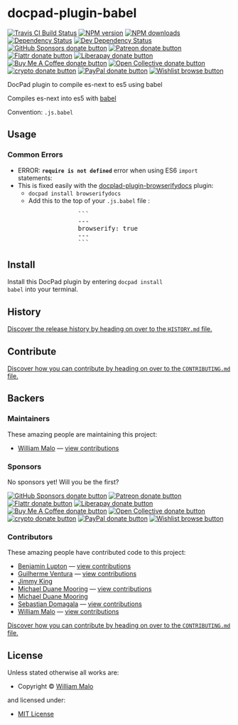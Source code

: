 <!-- TITLE/ -->

<h1>docpad-plugin-babel</h1>

<!-- /TITLE -->


<!-- BADGES/ -->

<span class="badge-travisci"><a href="http://travis-ci.com/docpad/docpad-plugin-babel" title="Check this project's build status on TravisCI"><img src="https://img.shields.io/travis/com/docpad/docpad-plugin-babel/master.svg" alt="Travis CI Build Status" /></a></span>
<span class="badge-npmversion"><a href="https://npmjs.org/package/docpad-plugin-babel" title="View this project on NPM"><img src="https://img.shields.io/npm/v/docpad-plugin-babel.svg" alt="NPM version" /></a></span>
<span class="badge-npmdownloads"><a href="https://npmjs.org/package/docpad-plugin-babel" title="View this project on NPM"><img src="https://img.shields.io/npm/dm/docpad-plugin-babel.svg" alt="NPM downloads" /></a></span>
<span class="badge-daviddm"><a href="https://david-dm.org/docpad/docpad-plugin-babel" title="View the status of this project's dependencies on DavidDM"><img src="https://img.shields.io/david/docpad/docpad-plugin-babel.svg" alt="Dependency Status" /></a></span>
<span class="badge-daviddmdev"><a href="https://david-dm.org/docpad/docpad-plugin-babel#info=devDependencies" title="View the status of this project's development dependencies on DavidDM"><img src="https://img.shields.io/david/dev/docpad/docpad-plugin-babel.svg" alt="Dev Dependency Status" /></a></span>
<br class="badge-separator" />
<span class="badge-githubsponsors"><a href="https://github.com/sponsors/balupton" title="Donate to this project using GitHub Sponsors"><img src="https://img.shields.io/badge/github-donate-yellow.svg" alt="GitHub Sponsors donate button" /></a></span>
<span class="badge-patreon"><a href="https://patreon.com/bevry" title="Donate to this project using Patreon"><img src="https://img.shields.io/badge/patreon-donate-yellow.svg" alt="Patreon donate button" /></a></span>
<span class="badge-flattr"><a href="https://flattr.com/profile/balupton" title="Donate to this project using Flattr"><img src="https://img.shields.io/badge/flattr-donate-yellow.svg" alt="Flattr donate button" /></a></span>
<span class="badge-liberapay"><a href="https://liberapay.com/bevry" title="Donate to this project using Liberapay"><img src="https://img.shields.io/badge/liberapay-donate-yellow.svg" alt="Liberapay donate button" /></a></span>
<span class="badge-buymeacoffee"><a href="https://buymeacoffee.com/balupton" title="Donate to this project using Buy Me A Coffee"><img src="https://img.shields.io/badge/buy%20me%20a%20coffee-donate-yellow.svg" alt="Buy Me A Coffee donate button" /></a></span>
<span class="badge-opencollective"><a href="https://opencollective.com/bevry" title="Donate to this project using Open Collective"><img src="https://img.shields.io/badge/open%20collective-donate-yellow.svg" alt="Open Collective donate button" /></a></span>
<span class="badge-crypto"><a href="https://bevry.me/crypto" title="Donate to this project using Cryptocurrency"><img src="https://img.shields.io/badge/crypto-donate-yellow.svg" alt="crypto donate button" /></a></span>
<span class="badge-paypal"><a href="https://bevry.me/paypal" title="Donate to this project using Paypal"><img src="https://img.shields.io/badge/paypal-donate-yellow.svg" alt="PayPal donate button" /></a></span>
<span class="badge-wishlist"><a href="https://bevry.me/wishlist" title="Buy an item on our wishlist for us"><img src="https://img.shields.io/badge/wishlist-donate-yellow.svg" alt="Wishlist browse button" /></a></span>

<!-- /BADGES -->


<!-- DESCRIPTION/ -->

DocPad plugin to compile es-next to es5 using babel

<!-- /DESCRIPTION -->


Compiles es-next into es5 with [babel](http://babeljs.io)

Convention: `.js.babel`

## Usage

### Common Errors

-   ERROR: **`require is not defined`** error when using ES6 `import` statements:
-   This is fixed easily with the [docplad-plugin-browserifydocs](https://github.com/docpad/docpad-plugin-browserifydocs) plugin:
    -   `docpad install browserifydocs`
    -   Add this to the top of your `.js.babel` file :
    <pre>
    				```
    				---
    				browserify: true
    				---
    				```
    </pre>

<!-- INSTALL/ -->

<h2>Install</h2>

Install this DocPad plugin by entering <code>docpad install babel</code> into your terminal.

<!-- /INSTALL -->


<!-- HISTORY/ -->

<h2>History</h2>

<a href="https://github.com/docpad/docpad-plugin-babel/blob/master/HISTORY.md#files">Discover the release history by heading on over to the <code>HISTORY.md</code> file.</a>

<!-- /HISTORY -->


<!-- CONTRIBUTE/ -->

<h2>Contribute</h2>

<a href="https://github.com/docpad/docpad-plugin-babel/blob/master/CONTRIBUTING.md#files">Discover how you can contribute by heading on over to the <code>CONTRIBUTING.md</code> file.</a>

<!-- /CONTRIBUTE -->


<!-- BACKERS/ -->

<h2>Backers</h2>

<h3>Maintainers</h3>

These amazing people are maintaining this project:

<ul><li><a href="maloweb.com">William Malo</a> — <a href="https://github.com/docpad/docpad-plugin-babel/commits?author=williammalo" title="View the GitHub contributions of William Malo on repository docpad/docpad-plugin-babel">view contributions</a></li></ul>

<h3>Sponsors</h3>

No sponsors yet! Will you be the first?

<span class="badge-githubsponsors"><a href="https://github.com/sponsors/balupton" title="Donate to this project using GitHub Sponsors"><img src="https://img.shields.io/badge/github-donate-yellow.svg" alt="GitHub Sponsors donate button" /></a></span>
<span class="badge-patreon"><a href="https://patreon.com/bevry" title="Donate to this project using Patreon"><img src="https://img.shields.io/badge/patreon-donate-yellow.svg" alt="Patreon donate button" /></a></span>
<span class="badge-flattr"><a href="https://flattr.com/profile/balupton" title="Donate to this project using Flattr"><img src="https://img.shields.io/badge/flattr-donate-yellow.svg" alt="Flattr donate button" /></a></span>
<span class="badge-liberapay"><a href="https://liberapay.com/bevry" title="Donate to this project using Liberapay"><img src="https://img.shields.io/badge/liberapay-donate-yellow.svg" alt="Liberapay donate button" /></a></span>
<span class="badge-buymeacoffee"><a href="https://buymeacoffee.com/balupton" title="Donate to this project using Buy Me A Coffee"><img src="https://img.shields.io/badge/buy%20me%20a%20coffee-donate-yellow.svg" alt="Buy Me A Coffee donate button" /></a></span>
<span class="badge-opencollective"><a href="https://opencollective.com/bevry" title="Donate to this project using Open Collective"><img src="https://img.shields.io/badge/open%20collective-donate-yellow.svg" alt="Open Collective donate button" /></a></span>
<span class="badge-crypto"><a href="https://bevry.me/crypto" title="Donate to this project using Cryptocurrency"><img src="https://img.shields.io/badge/crypto-donate-yellow.svg" alt="crypto donate button" /></a></span>
<span class="badge-paypal"><a href="https://bevry.me/paypal" title="Donate to this project using Paypal"><img src="https://img.shields.io/badge/paypal-donate-yellow.svg" alt="PayPal donate button" /></a></span>
<span class="badge-wishlist"><a href="https://bevry.me/wishlist" title="Buy an item on our wishlist for us"><img src="https://img.shields.io/badge/wishlist-donate-yellow.svg" alt="Wishlist browse button" /></a></span>

<h3>Contributors</h3>

These amazing people have contributed code to this project:

<ul><li><a href="https://github.com/balupton">Benjamin Lupton</a> — <a href="https://github.com/docpad/docpad-plugin-babel/commits?author=balupton" title="View the GitHub contributions of Benjamin Lupton on repository docpad/docpad-plugin-babel">view contributions</a></li>
<li><a href="https://github.com/danguilherme">Guilherme Ventura</a> — <a href="https://github.com/docpad/docpad-plugin-babel/commits?author=danguilherme" title="View the GitHub contributions of Guilherme Ventura on repository docpad/docpad-plugin-babel">view contributions</a></li>
<li><a href="http://jimmyking.me">Jimmy King</a></li>
<li><a href="https://github.com/mikeumus">Michael Duane Mooring</a> — <a href="https://github.com/docpad/docpad-plugin-babel/commits?author=mikeumus" title="View the GitHub contributions of Michael Duane Mooring on repository docpad/docpad-plugin-babel">view contributions</a></li>
<li><a href="http://mikeum.us">Michael Duane Mooring</a></li>
<li><a href="https://github.com/sdomagala">Sebastian Domagala</a> — <a href="https://github.com/docpad/docpad-plugin-babel/commits?author=sdomagala" title="View the GitHub contributions of Sebastian Domagala on repository docpad/docpad-plugin-babel">view contributions</a></li>
<li><a href="maloweb.com">William Malo</a> — <a href="https://github.com/docpad/docpad-plugin-babel/commits?author=williammalo" title="View the GitHub contributions of William Malo on repository docpad/docpad-plugin-babel">view contributions</a></li></ul>

<a href="https://github.com/docpad/docpad-plugin-babel/blob/master/CONTRIBUTING.md#files">Discover how you can contribute by heading on over to the <code>CONTRIBUTING.md</code> file.</a>

<!-- /BACKERS -->


<!-- LICENSE/ -->

<h2>License</h2>

Unless stated otherwise all works are:

<ul><li>Copyright &copy; <a href="maloweb.com">William Malo</a></li></ul>

and licensed under:

<ul><li><a href="http://spdx.org/licenses/MIT.html">MIT License</a></li></ul>

<!-- /LICENSE -->
